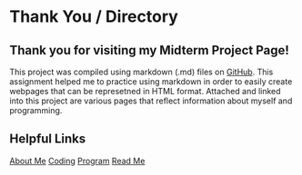 # Thank You / Directory
## Thank you for visiting my Midterm Project Page! 

This project was compiled using markdown (.md) files on [GitHub](github.com). This assignment helped me to practice using markdown in order to easily create webpages that can be represetned in HTML format.
Attached and linked into this project are various pages that reflect information about myself and programming. 

## Helpful Links
[About Me](https://github.com/seanmoserr/midtermProject/blob/main/aboutMe.md)
[Coding](https://github.com/seanmoserr/midtermProject/blob/main/favoriteCoding.md)
[Program](thub.com/seanmoserr/midtermProject/blob/main/Program.cs)
[Read Me](thub.com/seanmoserr/midtermProject/blob/main/readme.md)

